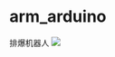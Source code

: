 # arm_arduino
排爆机器人
![](https://blog.yanjingang.com/wp-content/uploads/2022/04/explosion-proof-robot1-1024x768.jpeg)
